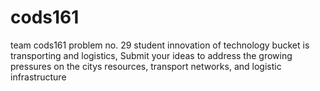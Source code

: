 # cods161
team cods161 problem no. 29 student innovation of technology bucket is transporting and logistics, Submit your ideas to address the growing pressures on the citys resources, transport networks, and logistic infrastructure
